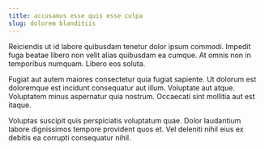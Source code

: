 ```yaml
---
title: accusamus esse quis esse culpa
slug: dolorem blanditiis
---
```


Reiciendis ut id labore quibusdam tenetur dolor ipsum commodi. Impedit fuga beatae libero non velit alias quibusdam ea cumque. At omnis non in temporibus numquam. Libero eos soluta.

Fugiat aut autem maiores consectetur quia fugiat sapiente. Ut dolorum est doloremque est incidunt consequatur aut illum. Voluptate aut atque. Voluptatem minus aspernatur quia nostrum. Occaecati sint mollitia aut est itaque.

Voluptas suscipit quis perspiciatis voluptatum quae. Dolor laudantium labore dignissimos tempore provident quos et. Vel deleniti nihil eius ex debitis ea corrupti consequatur nihil.
